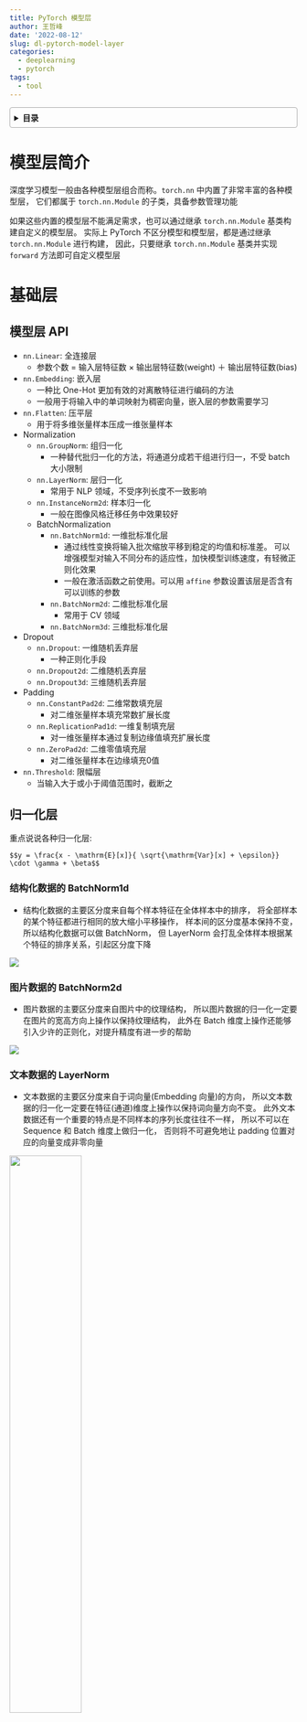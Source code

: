 ```yaml
---
title: PyTorch 模型层
author: 王哲峰
date: '2022-08-12'
slug: dl-pytorch-model-layer
categories:
  - deeplearning
  - pytorch
tags:
  - tool
---
```


<style>
details {
    border: 1px solid #aaa;
    border-radius: 4px;
    padding: .5em .5em 0;
}
summary {
    font-weight: bold;
    margin: -.5em -.5em 0;
    padding: .5em;
}
details[open] {
    padding: .5em;
}
details[open] summary {
    border-bottom: 1px solid #aaa;
    margin-bottom: .5em;
}
</style>

<details><summary>目录</summary><p>

- [模型层简介](#模型层简介)
- [基础层](#基础层)
  - [模型层 API](#模型层-api)
  - [归一化层](#归一化层)
    - [结构化数据的 BatchNorm1d](#结构化数据的-batchnorm1d)
    - [图片数据的 BatchNorm2d](#图片数据的-batchnorm2d)
    - [文本数据的 LayerNorm](#文本数据的-layernorm)
    - [自适应学习 SwitchableNorm](#自适应学习-switchablenorm)
    - [对 BatchNorm 需要注意的几点](#对-batchnorm-需要注意的几点)
  - [PyTorch 示例](#pytorch-示例)
- [卷积网络相关层](#卷积网络相关层)
  - [模型层 API](#模型层-api-1)
  - [卷积层](#卷积层)
    - [普通卷积](#普通卷积)
    - [空洞卷积](#空洞卷积)
    - [分组卷积](#分组卷积)
    - [深度可分离卷积](#深度可分离卷积)
    - [转置卷积](#转置卷积)
  - [上采样层](#上采样层)
  - [PyTorch 示例](#pytorch-示例-1)
- [循环网络相关层](#循环网络相关层)
  - [模型层 API](#模型层-api-2)
  - [RNN](#rnn)
  - [LSTM](#lstm)
    - [LSTM 结构解析](#lstm-结构解析)
    - [LSTM 数学表示](#lstm-数学表示)
    - [LSTM 解释](#lstm-解释)
  - [GRU](#gru)
    - [GRU 结构解析](#gru-结构解析)
    - [GRU 数学表示](#gru-数学表示)
    - [GRU 解释](#gru-解释)
  - [参考](#参考)
  - [PyTorch 示例](#pytorch-示例-2)
- [Transformer 相关层](#transformer-相关层)
  - [模型层 API](#模型层-api-3)
  - [Transformer 结构解析](#transformer-结构解析)
  - [Transformer 数学表示](#transformer-数学表示)
  - [Transformer 要点问题](#transformer-要点问题)
  - [PyTorch 示例](#pytorch-示例-3)
  - [参考](#参考-1)
- [自定义模型层](#自定义模型层)
  - [PyTorch 的 torch.nn.Linear 层源码](#pytorch-的-torchnnlinear-层源码)
- [functional 和 Module](#functional-和-module)
  - [functional](#functional)
  - [Module](#module)
    - [使用 Module 管理参数](#使用-module-管理参数)
    - [使用 Module 管理子模块](#使用-module-管理子模块)
  - [参考](#参考-2)
</p></details><p></p>

# 模型层简介

深度学习模型一般由各种模型层组合而称。`torch.nn` 中内置了非常丰富的各种模型层，
它们都属于 `torch.nn.Module` 的子类，具备参数管理功能

如果这些内置的模型层不能满足需求，也可以通过继承 `torch.nn.Module` 基类构建自定义的模型层。
实际上 PyTorch 不区分模型和模型层，都是通过继承 `torch.nn.Module` 进行构建，
因此，只要继承 `torch.nn.Module` 基类并实现 `forward` 方法即可自定义模型层

# 基础层

## 模型层 API

* `nn.Linear`: 全连接层
    - 参数个数 = 输入层特征数 × 输出层特征数(weight) ＋ 输出层特征数(bias)
* `nn.Embedding`: 嵌入层
    - 一种比 One-Hot 更加有效的对离散特征进行编码的方法
    - 一般用于将输入中的单词映射为稠密向量，嵌入层的参数需要学习
* `nn.Flatten`: 压平层
    - 用于将多维张量样本压成一维张量样本
* Normalization
    - `nn.GroupNorm`: 组归一化
        - 一种替代批归一化的方法，将通道分成若干组进行归一，不受 batch 大小限制
    - `nn.LayerNorm`: 层归一化
        - 常用于 NLP 领域，不受序列长度不一致影响
    - `nn.InstanceNorm2d`: 样本归一化
        - 一般在图像风格迁移任务中效果较好
    - BatchNormalization
        - `nn.BatchNorm1d`: 一维批标准化层
            - 通过线性变换将输入批次缩放平移到稳定的均值和标准差。
              可以增强模型对输入不同分布的适应性，加快模型训练速度，有轻微正则化效果
            - 一般在激活函数之前使用。可以用 `affine` 参数设置该层是否含有可以训练的参数
        - `nn.BatchNorm2d`: 二维批标准化层
            - 常用于 CV 领域
        - `nn.BatchNorm3d`: 三维批标准化层
* Dropout
    - `nn.Dropout`: 一维随机丢弃层
        - 一种正则化手段
    - `nn.Dropout2d`: 二维随机丢弃层
    - `nn.Dropout3d`: 三维随机丢弃层
* Padding
    - `nn.ConstantPad2d`: 二维常数填充层
        - 对二维张量样本填充常数扩展长度
    - `nn.ReplicationPad1d`: 一维复制填充层
        - 对一维张量样本通过复制边缘值填充扩展长度
    - `nn.ZeroPad2d`: 二维零值填充层
        - 对二维张量样本在边缘填充0值
* `nn.Threshold`: 限幅层
    - 当输入大于或小于阈值范围时，截断之

## 归一化层

重点说说各种归一化层:

`$$y = \frac{x - \mathrm{E}[x]}{ \sqrt{\mathrm{Var}[x] + \epsilon}} \cdot \gamma + \beta$$`

### 结构化数据的 BatchNorm1d

* 结构化数据的主要区分度来自每个样本特征在全体样本中的排序，
  将全部样本的某个特征都进行相同的放大缩小平移操作，
  样本间的区分度基本保持不变，所以结构化数据可以做 BatchNorm，
  但 LayerNorm 会打乱全体样本根据某个特征的排序关系，引起区分度下降

![](https://tva1.sinaimg.cn/large/e6c9d24egy1h5mbd2ill5j20a808z0ta.jpg)

### 图片数据的 BatchNorm2d

* 图片数据的主要区分度来自图片中的纹理结构，
  所以图片数据的归一化一定要在图片的宽高方向上操作以保持纹理结构，
  此外在 Batch 维度上操作还能够引入少许的正则化，对提升精度有进一步的帮助

![](https://tva1.sinaimg.cn/large/e6c9d24egy1h5m92dtnd0j20tn07ztab.jpg)

### 文本数据的 LayerNorm

- 文本数据的主要区分度来自于词向量(Embedding 向量)的方向，
  所以文本数据的归一化一定要在特征(通道)维度上操作以保持词向量方向不变。
  此外文本数据还有一个重要的特点是不同样本的序列长度往往不一样，
  所以不可以在 Sequence 和 Batch 维度上做归一化，
  否则将不可避免地让 padding 位置对应的向量变成非零向量

<img src="https://tva1.sinaimg.cn/large/e6c9d24egy1h5m903lv0nj20jc0iawfx.jpg" width=50% height="50%" />

### 自适应学习 SwitchableNorm

此外，有论文提出了一种可自适应学习的归一化: `SwitchableNorm`，
可应用于各种场景且有一定的效果提升

`SwitchableNorm` 是将 BatchNorm、LayerNorm、InstanceNorm 结合，赋予权重，
让网络自己去学习归一化层应该使用什么方法

### 对 BatchNorm 需要注意的几点

1. BatchNorm 放在激活函数前还是激活函数后？
    - 原始论文认为将 BatchNorm 放在激活函数前效果较好，
      后面的研究一般认为将 BatchNorm 放在激活函数之后更好
2. BatchNorm 在训练过程和推理过程的逻辑是否一样？
    - 不一样！训练过程 BatchNorm 的均值和方差和根据 mini-batch 中的数据估计的，
     而推理过程中 BatchNorm 的均值和方差是用的训练过程中的全体样本估计的。
     因此预测过程是稳定的，相同的样本不会因为所在批次的差异得到不同的结果，
     但训练过程中则会受到批次中其他样本的影响，所以有正则化效果
3. BatchNorm 的精度效果与 batch_size 大小有何关系? 
    - 如果受到 GPU 内存限制，不得不使用很小的 batch_size，
      训练阶段时使用的 mini-batch 上的均值和方差的估计和预测阶段时使用的全体样本上的均值和方差的估计差异可能会较大，
      效果会变差。这时候，可以尝试 `LayerNorm` 或者 `GroupNorm` 等归一化方法

## PyTorch 示例

```python
import torch
from torch import nn

batch_size, channel, height, width = 32, 16, 128, 128
tensor = torch.arange(0, 32 * 16 * 128 * 128) \
    .view(32, 16, 128, 128) \
    .float()
bn = nn.BatchNorm2d(num_features = channel, affine = False)
bn_out = bn(tensor)

channel_mean = torch.mean(bn_out[:, 0, :, :])
channel_std = torch.std(bn_out[:, 0, :, :])
print(f"channel mean: {channel_mean.item()}")
print(f"channel std: {channel_std.item()}")
```

```python
import torch
from torch import nn

batch_size, sequence, features = 32, 100, 2048
tensor = torch.arange(0, 32 * 100 * 2048) \
    .view(32, 100, 2048) \
    .float()
ln = nn.LayerNorm(
    normalized_shape = [features], 
    elementwise_affine = False
)
ln_out = ln(tensor)

token_mean = torch.mean(ln_out[0, 0, :])
token_std = torch.std(ln_out[0, 0, :])
print(f"token mean: {token_mean.item()}")
print(f"token std: {token_std.item()}")
```

# 卷积网络相关层

## 模型层 API

* 卷积层
    - `nn.Conv1d`: 普通一维卷积，常用于文本
        - 参数个数 = 输入通道数 × 卷积核尺寸(如3) × 卷积核个数 + 卷积核尺寸(如3)
    - `nn.Conv2d`: 普通二维卷积，常用于图像
        - 参数个数 = 输入通道数 × 卷积核尺寸(如 3x3) × 卷积核个数 + 卷积核尺寸(如 3x3) 
        - 通过调整 `dilation` 参数大于 1，可以变成空洞卷积，增加感受野
        - 通过调整 `groups` 参数不为 1，可以变成分组卷积。
          分组卷积中每个卷积核仅对其对应的一个分组进行操作。
          当 `groups` 参数数量等于输入通道数时，
          相当于 TensorFlow 中的二维深度卷积层 `tf.keras.layers.DepthwiseConv2D`
        - 利用分组卷积和 `$1 \times 1$` 卷积的组合操作，
          可以构造相当于 TensorFlow 中的二维深度可分离卷积层 `tf.keras.layers.SeparableConv2D`
    - `nn.Conv3d`: 普通三维卷积，常用于视频
        - 参数个数 = 输入通道数 × 卷积核尺寸(如 3x3x3) × 卷积核个数 + 卷积核尺寸(如 3x3x3)
* 池化层
    - `nn.MaxPool1d`: 一维最大池化
    - `nn.MaxPool2d`: 二维最大池化
        - 一种下采样方式，没有需要训练的参数
    - `nn.MaxPool3d`: 三维最大池化
    - `nn.AdaptiveMaxPool2d`: 二维自适应最大池化
        - 无论输入图像的尺寸如何变化，输出的图像尺寸是固定的。该函数的实现原理，
          大概是通过输入图像的尺寸和要得到的输出图像的尺寸来反向推算池化算子的 `padding`、`stride` 等参数
    - `nn.FractionalMaxPool2d`: 二维分数最大池化
        - 普通最大池化通常输入尺寸是输出的整数倍，而分数最大池化则可以不必是整数
        - 分数最大池化使用了一些随机采样策略，有一定的正则效果，可以用它来代替普通最大池化和 Dropout 层
    - `nn.AvgPool2d`: 二维平均池化
    - `nn.AdaptiveAvgPool2d`: 二维自适应平均池化
        - 无论输入的维度如何变化，输出的维度是固定的
* 其他
    - `nn.ConvTranspose2d`: 二维卷积转置层，俗称反卷积层
        - 并非卷积的逆操作，但在卷积核相同的情况下，当其输入尺寸是卷积操作输出尺寸的情况下，
          卷积转置的输出尺寸恰好是卷积操作的输入尺寸。在语义分割中可用于上采样
    - `nn.Upsample`: 上采样层，操作效果和池化相反。可以通过 `mode` 参数控制上采样策略为：
        - `"nearest"`：最邻近策略
        - `"linear"`：线性插值策略
    - `nn.Unfold`: 滑动窗口提取层
        - 其参数和卷积操作 `nn.Conv2d` 相同
        - 实际上，卷积操作可以等价于 `nn.Unfold` 和 `nn.Linear` 以及 `nn.Fold` 的一个组合。
          其中 `nn.Unfold` 操作可以从输入中提取各个滑动窗口的数值矩阵，并将其压平成一维。
          利用 `nn.Linear` 将 `nn.Unfold` 的输出和卷积核做乘法后，
          再使用 `nn.Fold` 操作将结果转换成输出图片形状
    - `nn.Fold`: 逆滑动窗口提取层

## 卷积层

### 普通卷积

普通卷积的操作分为 3 个维度:

* 在空间维度(Height 和 Width 维度)，是共享卷积核权重滑窗相乘求和
    - 融合空间信息
* 在输入通道维度，是每一个通道使用不同的卷积核参数，并对输入通道维度求和
    - 融合通道信息
* 在输出通道维度，操作方式是并行堆叠(多种)，有多少个卷积核就有多少个输出通道

![](https://tva1.sinaimg.cn/large/e6c9d24egy1h5nhe0lsutg20az0aln03.gif)

### 空洞卷积

和普通卷积相比，空洞卷积可以在保持较小参数规模的条件下增大感受野，
常用于图像分割领域

其缺点是可能产生网格效应，即有些像素被空洞漏过无法利用到，
可以通过使用不同膨胀因子的空洞卷积的组合来克服该问题

![](https://tva1.sinaimg.cn/large/e6c9d24egy1h5nhe0y7x1g20az0al0vu.gif)

* [Dilated Convolution(空洞卷积、膨胀卷积)详解](https://developer.orbbec.com.cn/v/blog_detail/892)

### 分组卷积

和普通卷积相比，分组卷积将输入通道分成 g 组，卷积核也分成对应的 g 组，
每个卷积核只在其对应的那组输入通道上做卷积，最后将 g 组结果堆叠拼接

由于每个卷积核只需要在全部输入通道的 1/g 个通道上做卷积，参数量降低为普通卷积的 1/g。
分组卷积要求输入通道和输出通道数都是 g 的整数倍

![](https://tva1.sinaimg.cn/large/e6c9d24egy1h5npy1zyalj20ie0erwf8.jpg)

* [理解分组卷积和深度可分离卷积如何降低参数量](https://zhuanlan.zhihu.com/p/65377955)

### 深度可分离卷积

深度可分离卷积的思想是先用 `$g=m$`(输入通道数)的分组卷积逐通道作用融合空间信息，
再用 `$n$`(输出通道数)个 `$1 \times 1$`卷积融合通道信息。
其参数量为 `$(m \times k \times k)+ n \times m$`, 
相比普通卷积的参数量 `$m \times n \times k \times k$` 显著减小

![](https://tva1.sinaimg.cn/large/e6c9d24egy1h5npbiuvzvj20uq0e7dge.jpg)

### 转置卷积

一般的卷积操作后会让特征图尺寸变小，但转置卷积(也被称为反卷积)可以实现相反的效果，即放大特征图尺寸

两种方式理解转置卷积:

* 第一种方式是转置卷积是一种特殊的卷积，通过设置合适的 padding 的大小来恢复特征图尺寸
* 第二种理解基于卷积运算的矩阵乘法表示方法，转置卷积相当于将卷积核对应的表示矩阵做转置，
  然后乘上输出特征图压平的一维向量，即可恢复原始输入特征图的大小

![](https://tva1.sinaimg.cn/large/e6c9d24egy1h5ns98iiamj20v70u075e.jpg)

* [转置卷积(Transpose Convolution)](https://zhuanlan.zhihu.com/p/115070523)

## 上采样层

除了使用转置卷积进行上采样外，在图像分割领域更多的时候一般是使用双线性插值的方式进行上采样，
该方法没有需要学习的参数，通常效果也更好，除了双线性插值之外，
还可以使用最邻近插值的方式进行上采样，但使用较少

![](https://tva1.sinaimg.cn/large/e6c9d24egy1h5nsi5pt4eg20na0co74k.gif)

## PyTorch 示例

```python
import torch 
from torch import nn 
import torch.nn.functional as F 

# 卷积输出尺寸计算公式 o = (i + 2*p -k')//s  + 1 
# 对空洞卷积 k' = d(k-1) + 1
# o是输出尺寸，i 是输入尺寸，p是 padding大小， k 是卷积核尺寸， s是stride步长, d是dilation空洞参数

inputs = torch.arange(0,25).view(1,1,5,5).float() # i= 5
filters = torch.tensor([[[[1.0,1],[1,1]]]]) # k = 2

outputs = F.conv2d(inputs, filters) # o = (5+2*0-2)//1+1 = 4
outputs_s2 = F.conv2d(inputs, filters, stride=2)  #o = (5+2*0-2)//2+1 = 2
outputs_p1 = F.conv2d(inputs, filters, padding=1) #o = (5+2*1-2)//1+1 = 6
outputs_d2 = F.conv2d(inputs,filters, dilation=2) #o = (5+2*0-(2(2-1)+1))//1+1 = 3

print("--inputs--")
print(inputs)
print("--filters--")
print(filters)

print("--outputs--")
print(outputs,"\n")

print("--outputs(stride=2)--")
print(outputs_s2,"\n")

print("--outputs(padding=1)--")
print(outputs_p1,"\n")

print("--outputs(dilation=2)--")
print(outputs_d2,"\n")
```

```python
import torch 
from torch import nn 

features = torch.randn(8,64,128,128)
print("features.shape:",features.shape)
print("\n")

#普通卷积
print("--conv--")
conv = nn.Conv2d(in_channels=64,out_channels=32,kernel_size=3)
conv_out = conv(features)
print("conv_out.shape:",conv_out.shape) 
print("conv.weight.shape:",conv.weight.shape)
print("\n")

#分组卷积
print("--group conv--")
conv_group = nn.Conv2d(in_channels=64,out_channels=32,kernel_size=3,groups=8)
group_out = conv_group(features)
print("group_out.shape:",group_out.shape) 
print("conv_group.weight.shape:",conv_group.weight.shape)
print("\n")

#深度可分离卷积
print("--separable conv--")
depth_conv = nn.Conv2d(in_channels=64,out_channels=64,kernel_size=3,groups=64)
oneone_conv = nn.Conv2d(in_channels=64,out_channels=32,kernel_size=1)
separable_conv = nn.Sequential(depth_conv,oneone_conv)
separable_out = separable_conv(features)
print("separable_out.shape:",separable_out.shape) 
print("depth_conv.weight.shape:",depth_conv.weight.shape)
print("oneone_conv.weight.shape:",oneone_conv.weight.shape)
print("\n")

#转置卷积
print("--conv transpose--")
conv_t = nn.ConvTranspose2d(in_channels=32,out_channels=64,kernel_size=3)
features_like = conv_t(conv_out)
print("features_like.shape:",features_like.shape)
print("conv_t.weight.shape:",conv_t.weight.shape)
```

```python
import torch 
from torch import nn 

inputs = torch.arange(1, 5, dtype=torch.float32).view(1, 1, 2, 2)
print("inputs:")
print(inputs)
print("\n")

nearest = nn.Upsample(scale_factor=2, mode='nearest')
bilinear = nn.Upsample(scale_factor=2,mode="bilinear",align_corners=True)

print("nearest(inputs): ")
print(nearest(inputs))
print("\n")
print("bilinear(inputs): ")
print(bilinear(inputs)) 
```

# 循环网络相关层

## 模型层 API

* `nn.RNN`: 简单循环网络层(支持多层)
    - 容易存在梯度消失，不能够适用长期依赖问题。一般较少使用
* `nn.LSTM`: 长短记忆循环网络层(支持多层)
    - 最普遍使用的循环网络层。具有携带轨道，遗忘门，更新门，输出门，
      可以较为有效地缓解梯度消失问题，从而能够适用长期依赖问题
    - 设置 `bidirectional = True` 时可以得到双向 LSTM
    - 需要注意的时，默认的输入和输出形状是 `(seq, batch, feature)`, 
      如果需要将 `batch` 维度放在第 `0` 维，则要设置 `batch_first` 参数设置为 `True`
* `nn.GRU`: 门控循环网络层(支持多层)
    - LSTM 的低配版，不具有携带轨道，参数数量少于 LSTM，训练速度更快
* `nn.RNNCell`: 简单循环网络单元
    - 和 `nn.RNN` 在整个序列上迭代相比，它仅在序列上迭代一步。一般较少使用
* `nn.LSTMCell`: 长短记忆循环网络单元
    - 和 `nn.LSTM` 在整个序列上迭代相比，它仅在序列上迭代一步。一般较少使用
* `nn.GRUCell`: 门控循环网络单元
    - 和 `nn.GRU` 在整个序列上迭代相比，它仅在序列上迭代一步。一般较少使用

## RNN

一般地，各种 RNN 序列模型层(RNN, GRU, LSTM 等)可以用函数表示如下:

`$$h_t = f(h_{t-1},i_t)$$`

这个公式的含义是: `$t$` 时刻循环神经网络的输出向量 `$h_t$`，
由 `$t-1$` 时刻的输出向量 `$h_{t-1}$` 和 `$t$` 时刻的输入 `$i_t$` 变换而来

## LSTM

### LSTM 结构解析

![](https://tva1.sinaimg.cn/large/e6c9d24egy1h5o1d0limwj21n80qg0vb.jpg)

### LSTM 数学表示

`$$\begin{align}
i_{t}=\sigma\left(W_{i} x_{t}+U_{i} h_{t-1}+b_{i}\right) \tag{1} \\
f_{t}=\sigma\left(W_{f} x_{t}+U_{f} h_{t-1}+b_{f}\right) \tag{2} \\
o_{t}=\sigma\left(W_{o} x_{t}+U_{o} h_{t-1}+b_{o}\right) \tag{3} \\
\tilde{c}_{t}=\tanh \left(W_{c} x_{t}+U_{c} h_{t-1}+b_{c}\right) \tag{4} \\
c_{t}=f_{t} \odot c_{t-1}+i_{t} \odot \tilde{c}_{t} \tag{5} \\
h_{t}=o_{t} \odot \tanh \left(c_{t}\right) \tag{6}
\end{align}$$`

### LSTM 解释

* LSTM 通过引入了三个门来控制信息的传递，分别是遗忘门、输入门、输出门。三个门的作用为: 
    - 遗忘门: 遗忘门 `$f_t$` 控制上一时刻的内部状态，需要遗忘多少信息
    - 输入门: 输入门 `$i_t$` 控制当前时刻的候选状态，有多少信息需要保存
    - 输出门: 输出门 `$o_t$` 控制当前时刻的内部状态，有多少信息需要输出给外部状态

## GRU

### GRU 结构解析

![](https://tva1.sinaimg.cn/large/e6c9d24egy1h5ohjoivv7j21nj0u0q5n.jpg)

### GRU 数学表示

`$$\begin{align}
z_{t}=\sigma\left(W_{z} x_{t}+U_{z} h_{t-1}+b_{z}\right)\tag{1} \\
r_{t}=\sigma\left(W_{r} x_{t}+U_{r} h_{t-1}+b_{r}\right) \tag{2}\\
\tilde{h}_{t}=\tanh \left(W_{h} x_{t}+U_{h}\left(r_{t} \odot h_{t-1}\right)+b_{h}\right) \tag{3}\\
h_{t}=\left(1-z_{t}\right) \odot \tilde{h}_{t} + z_{t} \odot h_{t-1} \tag{4}
\end{align}$$`

其中:

* 小圈表示哈达玛积，也就是两个向量逐位相乘
* (1) 式和 (2) 式计算的是更新门 `$u_t$` 和重置门 `$r_t$`，是两个长度和 `$h_t$` 相同的向量
* 注意到 (4) 式，实际上和 ResNet 的残差结构是相似的，都是 `$f(x) = x + g(x)$` 的形式，
  可以有效地防止长序列学习反向传播过程中梯度消失问题

### GRU 解释

* GRU 的结构比 LSTM 更为简单一些，GRU 只有两个门，更新门和重置门:
    - 更新门: 更新门用于控制每一步 `$h_t$` 被更新的比例，更新门越大，`$h_t$` 更新幅度越大
    - 重置门: 重置门用于控制更新候选向量 `$\tilde{h}_{t}$` 中前一步的状态 `$h_{t-1}$` 被重新放入的比例，
      重置门越大，更新候选向量中 `$h_{t-1}$` 被重新放进来的比例越大
* GRU 的参数数量为 LSTM 的 3/4

## 参考

- [LSTM与GRU的原理](https://zhuanlan.zhihu.com/p/184937263)

## PyTorch 示例

```python
import torch 
from torch import nn 

inputs = torch.randn(8,200,64) #batch_size, seq_length, features

gru = nn.GRU(
    input_size = 64,
    hidden_size = 32,
    num_layers = 1,
    batch_first = True
)
gru_output,gru_hn = gru(inputs)
print("--GRU--")
print("gru_output.shape:",gru_output.shape)
print("gru_hn.shape:",gru_hn.shape)
print("\n")


print("--LSTM--")
lstm = nn.LSTM(
    input_size = 64,
    hidden_size = 32,
    num_layers = 1,
    batch_first = True
)
lstm_output,(lstm_hn,lstm_cn) = lstm(inputs)
print("lstm_output.shape:",lstm_output.shape)
print("lstm_hn.shape:",lstm_hn.shape)
print("lstm_cn.shape:",lstm_cn.shape)


from torchkeras import summary
summary(gru,input_data=inputs);
summary(lstm,input_data=inputs);
```


# Transformer 相关层

## 模型层 API

* `nn.Transformer`: Transformer 网络结构
    - Transformer 网络结构是替代循环网络的一种结构，解决了循环网络难以并行，
      难以捕捉长期依赖的缺陷。它是目前 NLP 任务的主流模型的主要构成部分
* `nn.TransformerEncoder`: Transformer 编码器结构
    - 由多个 `nn.TransformerEncoderLayer` 编码器层组成
* `nn.TransformerDecoder`: Transformer 解码器结构
    - 由多个 `nn.TransformerDecoderLayer` 解码器层组成
* `nn.TransformerEncoderLayer`: Transformer 的编码器层
    - 主要由 Multi-Head self-Attention, Feed-Forward 前馈网络, LayerNorm 归一化层, 以及残差连接层组成
* `nn.TransformerDecoderLayer`: Transformer 的解码器层
    - 主要由 Masked Multi-Head self-Attention, Multi-Head cross-Attention, Feed-Forward 前馈网络, 
      LayerNorm 归一化层, 以及残差连接层组成
* `nn.MultiheadAttention`: 多头注意力层
    - 用于在序列方向上融合特征
    - 使用的是 Scaled Dot Production Attention，并引入了多个注意力头

## Transformer 结构解析

![img](images/Transformer.jpg)

## Transformer 数学表示

`$$\operatorname{Attention}(Q, K, V)=\operatorname{softmax}\left(\frac{Q K^{T}}{\sqrt{d_{k}}}\right) V$$`

`$$\begin{aligned}
\operatorname{MultiHead}(Q, K, V) &=\operatorname{Concat}\left(\operatorname{head}_{1}, \ldots, \text { head }_{\mathrm{h}}\right) W^{O} \\
\text { where }\, head_{i} &=\operatorname{Attention}\left(Q W_{i}^{Q}, K W_{i}^{K}, V W_{i}^{V}\right)
\end{aligned}$$`

## Transformer 要点问题

1. Transformer 是如何解决长距离依赖的问题的？
    - Transformer 是通过引入 Scale-Dot-Product 注意力机制来融合序列上不同位置的信息，从而解决长距离依赖问题。
      以文本数据为例，在循环神经网络 LSTM 结构中，输入序列上相距很远的两个单词无法直接发生交互，
      只能通过隐藏层输出或者细胞状态按照时间步骤一个一个向后进行传递。
      对于两个在序列上相距非常远的单词，中间经过的其它单词让隐藏层输出和细胞状态混入了太多的信息，
      很难有效地捕捉这种长距离依赖特征。但是在 Scale-Dot-Product 注意力机制中，
      序列上的每个单词都会和其它所有单词做一次点积计算注意力得分，
      这种注意力机制中单词之间的交互是强制的不受距离影响的，所以可以解决长距离依赖问题
2. Transformer 在训练和测试阶段可以在时间(序列)维度上进行并行吗？
    - 在训练阶段，Encoder 和 Decoder 在时间(序列)维度都是并行的；
      在测试阶段，Encoder 在序列维度是并行的，Decoder 是串行的
    - 首先，Encoder 部分在训练阶段和预测阶段都可以并行比较好理解，
      无论在训练还是预测阶段，它干的事情都是把已知的完整输入编码成 memory，
      在序列维度可以并行
    - 对于 Decoder 部分有些微妙。在预测阶段 Decoder 肯定是不能并行的，因为 Decoder 实际上是一个自回归，
      它前面 `$k-1$` 位置的输出会变成第 `$k$` 位的输入的。前面没有计算完，后面是拿不到输入的，肯定不可以并行。
      那么训练阶段能否并行呢？虽然训练阶段知道了全部的解码结果，但是训练阶段要和预测阶段一致啊，
      前面的解码输出不能受到后面解码结果的影响啊。
      但 Transformer 通过在 Decoder 中巧妙地引入 Mask 技巧，使得在用 Attention 机制做序列特征融合的时候，
      每个单词对位于它之后的单词的注意力得分都为 0，这样就保证了前面的解码输出不会受到后面解码结果的影响，
      因此 Decoder 在训练阶段可以在序列维度做并行
3. Scaled-Dot Product Attention 为什么要除以 `$\sqrt{d_k}$`?
    - 为了避免 `$d_k$` 变得很大时 softmax 函数的梯度趋于 0。
      假设 Q 和 K 中的取出的两个向量 `$q$` 和 `$k$` 的每个元素值都是正态随机分布，
      数学上可以证明两个独立的正态随机变量的积依然是一个正态随机变量，
      那么两个向量做点积，会得到 `$d_k$` 个正态随机变量的和，
      数学上 `$d_k$` 个正态随机变量的和依然是一个正态随机变量，
      其方差是原来的 `$d_k$` 倍，标准差是原来的 `$\sqrt{d_k}$` 倍。
      如果不做 scale, 当 `$d_k$` 很大时，求得的 `$QK^T$` 元素的绝对值容易很大，
      导致落在 softmax 的极端区域(趋于 0 或者 1)，极端区域 softmax 函数的梯度值趋于 0，
      不利于模型学习。除以 `$\sqrt{d_k}$`，恰好做了归一，不受 `$d_k$` 变化影响
4. MultiHeadAttention 的参数数量和 head 数量有何关系?
    - MultiHeadAttention 的参数数量和 head 数量无关。
      多头注意力的参数来自对 QKV 的三个变换矩阵以及多头结果 concat 后的输出变换矩阵。
      假设嵌入向量的长度是 d_model, 一共有 h 个 head. 对每个 head，
      `$W_{i}^{Q},W_{i}^{K},W_{i}^{V}$` 这三个变换矩阵的尺寸都是 `$d_model \times (d_model/h)$`，
      所以 h 个 head 总的参数数量就是 `$3 \times d_model \times (d_model/h) \times h = 3 \times d_model \times d_model$`。
      它们的输出向量长度都变成 `$d_model/h$`，经过 attention 作用后向量长度保持，
      h 个 head 的输出拼接到一起后向量长度还是 d_model，
      所以最后输出变换矩阵的尺寸是 `$d_model×d_model$`。
      因此，MultiHeadAttention 的参数数量为 `$4 \times d_model \times d_model$`，和 head 数量无关
5. Transformer 有什么缺点？
    - Transformer 主要的缺点有两个，一个是注意力机制相对序列长度的复杂度是 `$O(n^2)$`，第二个是对位置信息的
        - 第一，Transformer 在用 Attention 机制做序列特征融合的时候，
          每两个单词之间都要计算点积获得注意力得分，这个计算复杂度和序列的长度平方成正比，
          对于一些特别长的序列，可能存在着性能瓶颈，有一些针对这个问题的改进方案如 Linformer
        - 第二个是 Transformer 通过引入注意力机制两两位置做点乘来融合序列特征，
          而不是像循环神经网络那样由先到后地处理序列中的数据，导致丢失了单词之间的位置信息关系，
          通过在输入中引入正余弦函数构造的位置编码 PositionEncoding 一定程度上补充了位置信息，
          但还是不如循环神经网络那样自然和高效


## PyTorch 示例

```python
import torch 
from torch import nn 

#验证MultiheadAttention和head数量无关
inputs = torch.randn(8,200,64) #batch_size, seq_length, features

attention_h8 = nn.MultiheadAttention(
    embed_dim = 64,
    num_heads = 8,
    bias=True,
    batch_first=True
)

attention_h16 = nn.MultiheadAttention(
    embed_dim = 64,
    num_heads = 16,
    bias=True,
    batch_first=True
)


out_h8 = attention_h8(inputs,inputs,inputs)
out_h16 = attention_h16(inputs,inputs,inputs)

from torchkeras import summary 
summary(attention_h8,input_data_args=(inputs,inputs,inputs));

summary(attention_h16,input_data_args=(inputs,inputs,inputs));
```


```python
import torch 
from torch import nn 
from copy import deepcopy

#多头注意力的一种简洁实现

class ScaledDotProductAttention(nn.Module):
    "Compute 'Scaled Dot Product Attention'"
    def __init__(self):
        super(ScaledDotProductAttention, self).__init__()

    def forward(self,query, key, value, mask=None, dropout=None):
        d_k = query.size(-1)
        scores = query@key.transpose(-2,-1) / d_k**0.5     
        if mask is not None:
            scores = scores.masked_fill(mask == 0, -1e20)
        p_attn = F.softmax(scores, dim = -1)
        if dropout is not None:
            p_attn = dropout(p_attn)
        return p_attn@value, p_attn
    
class MultiHeadAttention(nn.Module):
    def __init__(self, h, d_model, dropout=0.1):
        "Take in model size and number of heads."
        super(MultiHeadAttention, self).__init__()
        assert d_model % h == 0
        # We assume d_v always equals d_k
        self.d_k = d_model // h
        self.h = h
        self.linears = nn.ModuleList([deepcopy(nn.Linear(d_model, d_model)) for _ in range(4)])
        
        self.attn = None
        self.dropout = nn.Dropout(p=dropout)
        self.attention = ScaledDotProductAttention()
        
    def forward(self, query, key, value, mask=None):
        "Implements Figure 2"
        if mask is not None:
            # Same mask applied to all h heads.
            mask = mask.unsqueeze(1)
        nbatches = query.size(0)
        
        # 1) Do all the linear projections in batch from d_model => h x d_k 
        query, key, value = \
            [l(x).view(nbatches, -1, self.h, self.d_k).transpose(1, 2)
             for l, x in zip(self.linears, (query, key, value))]
        
        # 2) Apply attention on all the projected vectors in batch. 
        x, self.attn = self.attention(query, key, value, mask=mask, 
                                 dropout=self.dropout)
        
        # 3) "Concat" using a view and apply a final linear. 
        x = x.transpose(1, 2).contiguous() \
             .view(nbatches, -1, self.h * self.d_k)
        return self.linears[-1](x)
```

## 参考

- [Transformer知乎原理讲解](https://zhuanlan.zhihu.com/p/48508221)
- [Transformer哈佛博客代码讲解](http://nlp.seas.harvard.edu/annotated-transformer/)

# 自定义模型层

如果这些内置的模型层不能满足需求，也可以通过继承 `torch.nn.Module` 基类构建自定义的模型层。
实际上 PyTorch 不区分模型和模型层，都是通过继承 `torch.nn.Module` 进行构建，
因此，只要继承 `torch.nn.Module` 基类并实现 `forward` 方法即可自定义模型层

## PyTorch 的 torch.nn.Linear 层源码

可以仿照 `torch.nn.Linear` 自定义模型层

```python
import math

import torch
from torch import nn
import torch.nn.functional as F

class Linear(nn.Module):
    __constants__ = ["in_features", "out_features"]

    def __init__(self, in_features, out_features, bias = True):
        super(Linear, self).__init__()
        self.in_features = in_features
        self.out_features = out_features
        self.weight = nn.Parameter(
            torch.Tensor(out_features, in_features)
        )
        if bias:
            self.bias = nn.Parameter(torch.Tensor(out_features))
        else:
            self.register_parameter("bias", None)
        self.reset_parameters()

    def reset_parameters(self):
        nn.init.kaiming_uniform_(self.weight, a = math.sqrt(5))
        if self.bias is not None:
            fan_in, _ = nn.init.calculate_fan_in_and_fan_out(
                self.weight
            )
            bound = 1 / math.sqrt(fan_in)
            nn.init.uniform_(self.bias, -bound, bound)
    
    def forward(self, input):
        return F.linear(input, self.weight, self.bias)

    def extra_repr(self):
        return f"in_features={self.in_features}, \
                 out_features={self.out_features}, \
                 bias={self.bias is not None}"
```

# functional 和 Module

PyTorch 和神经网络相关的功能组件大多都封装在 `torch.nn` 模块下，
这些功能组件的绝大部分既有函数形式实现，也有类形式实现

* torch.nn.functional
* torch.nn.Module

## functional

`torch.nn.functional` 有各种功能组件的函数实现:

```python
import torch.nn.functional as F
```

* 激活函数
    - `F.relu`
    - `F.sigmoid`
    - `F.tanh`
    - `F.softmax`
* 模型层
    - `F.linear`
    - `F.conv2d`
    - `F.max_pool2d`
    - `F.dropout2d`
    - `F.embedding`
* 损失函数
    - `F.binary_cross_entropy`
    - `F.mse_loss`
    - `F.cross_entropy`

示例：

```python
import torch
import torch.nn.functional as F

torch.relu(torch.tensor(-1.0))
F.relu(torch.tensor(-1.0))
```

```
tensor(0.)
tensor(0.)
```

## Module

为了便于对参数进行管理，一般通过继承 `torch.nn.Module` 转换称为类的实现形式，
并直接封装在 `torch.nn` 模块下

```python
from torch import nn
```

* 激活函数
    - `nn.ReLU`
    - `nn.Sigmoid`
    - `nn.Tanh`
    - `nn.Softmax`
* 模型层
    - `nn.Linear`
    - `nn.Conv2d`
    - `nn.MaxPool2d`
    - `nn.Dropout2d`
    - `nn.Embedding`
* 损失函数
    - `nn.BCELoss`
    - `nn.MSELoss`
    - `nn.CrossEntropyLoss`

实际上，`torch.nn.Module` 除了可以管理其引用的各种参数，
还可以管理其引用的子模块，功能十分强大

### 使用 Module 管理参数

在 PyTorch 中，模型的参数是需要被优化器训练的，
因此，通常要设置参数为 `requires_grad = True` 的张量。
同时，在一个模型中，往往有许多的参数，要手动管理这些参数并不是一件容易的事情

PyTorch 一般将参数用 `nn.Parameter` 来表示，
并且用 `nn.Module` 来管理其结构下的所有参数

* 载入 Python 依赖

```python
import torch
from torch import nn
import torch.nn.functional as F
```

* 设置参数为 `requires_grad = True` 的张量

```python
torch.randn(2, 2, requires_grad = True)
```

* `nn.Parameter()` 具有 `require_grad = True` 属性

```python
w = nn.Parameter(torch.randn(2, 2))
print(w)
print(w.requires_grad)
```

* `nn.ParameterList()` 可以将多个 `nn.Parameter()` 组成一个列表

```python
params_list = nn.ParameterList([
    nn.Parameter(torch.rand(8, i))
    for i in range(1, 3)
])
print(params_list)
print(params_list[0].requires_grad)
```

* `nn.ParameterDict()` 可以将多个 `nn.Parameter()` 组成一个字典

```python
params_dict = nn.ParameterDict({
    "a": nn.Parameter(torch.rand(2, 2)),
    "b": nn.Parameter(torch.zeros(2)),
})
print(params_dict)
print(params_dict["a"].requires_grad)
```

* 用 `nn.Module()` 将 `nn.Parameter`、`nn.ParameterList()`、`nn.ParameterDict()` 管理起来

```python
module = nn.Module()
module.w = nn.Parameter(
    torch.randn(2, 2)
)
module.params_list = nn.ParameterList([
    nn.Parameter(torch.rand(8, i))
    for i in range(1, 3)
])
module.param_dict = nn.ParameterDict({
    "a": nn.Parameter(torch.rand(2, 2)),
    "b": nn.Parameter(torch.zeros(2)),
})

num_param = 0
for param in module.named_parameters():
    print(param, "\n")
    num_param = num_param + 1
print(f"Number of Parameters = {num_param}")
```

* 实践当中，一般通过继承 `nn.Module` 来构建模块类，并将所有含有需要学习的部分放在构造函数中

```python
class Linear(nn.Module):
    __constants__ = ["in_features", "out_features"]

    def __init__(self, in_features, out_features, bias = True):
        super(Linear, self).__init__()
        self.in_features = in_features
        self.out_features = out_features
        self.weight = nn.Parameter(
            torch.Tensor(out_features, in_features)
        )
        if bias:
            self.bias = nn.Parameter(torch.Tensor(out_features))
        else:
            self.register_parameter("bias", None)
        
    def forward(self, input):
        return F.linear(input, self.weight, self.bias)
```


### 使用 Module 管理子模块

一般情况下，很少直接使用 `nn.Parameter` 来定义参数构建模型，而是通过一些拼装一些常用的模型层来构造模型。
这些模型层也是继承自 `nn.Module` 的对象，本身也包括参数，属于要定义的模块的子模块

`nn.Module` 提供了一些方法可以管理这些子模块:

* `children()`: 返回生成器，包括模块下的所有子模块
* `named_children()`: 返回一个生成器，包括模块下的所有子模块，以及它们的名字
* `modules()`: 返回一个生成器，包括模块下的所有各个层级的模块，包括模块本身
* `named_modules()`: 返回一个生成器，包括模块下的所有各个层级的模块以及它们的名字，包括模块本身

其中:

* `children()` 和 `named_children()` 方法较多使用
* `modules()` 和 `named_modules()` 方法较少使用，其功能可以通过多个 `named_children()` 的嵌套使用实现

```python
class Net(nn.Module):

    def __init__(self):
        super(Net, self).__init__()

        self.embedding = nn.Embedding(
            num_embedding = 10000, 
            embedding_dim = 3, 
            padding_idx = 1
        )

        self.conv = nn.Sequential()
        self.conv.add_module(
            "conv_1", 
            nn.Conv1d(in_channels = 3, out_channels = 16, kernel_size = 5),
        )
        self.conv.add_module(
            "pool_1",
            nn.MaxPool1d(kernel_size = 2),
        )
        self.conv.add_module(
            "relu",
            nn.ReLU(),
        )
        self.conv.add_module(
            "conv_2",
            nn.Conv1d(in_channels = 16, out_channels = 128, kernel_size = 2),
        )
        self.conv.add_module(
            "pool_2",
            nn.MaxPool1d(kernel_size = 2),
        )
        self.conv.add_module(
            "relu_2",
            nn.ReLU(),
        )

        self.dense = nn.Sequential()
        self.dense.add_module("flatten", nn.Flatten())
        self.dense.add_module("linear", nn.Linear(6144, 1))
    
    def forward(self, x):
        x = self.embedding(x).transpose(1, 2)
        x = self.conv(x)
        y = self.dense(x)
        return y

net = Net()
```

```python
i = 0
for child in net.children():
    i += 1
    print(child, "\n")
print("child number", i)
```

```
Embedding(10000, 3, padding_idx=1) 

Sequential(
  (conv_1): Conv1d(3, 16, kernel_size=(5,), stride=(1,))
  (pool_1): MaxPool1d(kernel_size=2, stride=2, padding=0, dilation=1, ceil_mode=False)
  (relu_1): ReLU()
  (conv_2): Conv1d(16, 128, kernel_size=(2,), stride=(1,))
  (pool_2): MaxPool1d(kernel_size=2, stride=2, padding=0, dilation=1, ceil_mode=False)
  (relu_2): ReLU()
) 

Sequential(
  (flatten): Flatten(start_dim=1, end_dim=-1)
  (linear): Linear(in_features=6144, out_features=1, bias=True)
) 

child number 3
```

```python
i = 0
for name, child in net.named_children():
    i += 1
    print(name, ":", child, "\n")
print("child number", i)
```

```
embedding : Embedding(10000, 3, padding_idx=1) 

conv : Sequential(
  (conv_1): Conv1d(3, 16, kernel_size=(5,), stride=(1,))
  (pool_1): MaxPool1d(kernel_size=2, stride=2, padding=0, dilation=1, ceil_mode=False)
  (relu_1): ReLU()
  (conv_2): Conv1d(16, 128, kernel_size=(2,), stride=(1,))
  (pool_2): MaxPool1d(kernel_size=2, stride=2, padding=0, dilation=1, ceil_mode=False)
  (relu_2): ReLU()
) 

dense : Sequential(
  (flatten): Flatten(start_dim=1, end_dim=-1)
  (linear): Linear(in_features=6144, out_features=1, bias=True)
) 

child number 3
```

```python
i = 0
for module in net.modules():
    i += 1
    print(module)
print("module number:", i)
```

```
Net(
  (embedding): Embedding(10000, 3, padding_idx=1)
  (conv): Sequential(
    (conv_1): Conv1d(3, 16, kernel_size=(5,), stride=(1,))
    (pool_1): MaxPool1d(kernel_size=2, stride=2, padding=0, dilation=1, ceil_mode=False)
    (relu_1): ReLU()
    (conv_2): Conv1d(16, 128, kernel_size=(2,), stride=(1,))
    (pool_2): MaxPool1d(kernel_size=2, stride=2, padding=0, dilation=1, ceil_mode=False)
    (relu_2): ReLU()
  )
  (dense): Sequential(
    (flatten): Flatten(start_dim=1, end_dim=-1)
    (linear): Linear(in_features=6144, out_features=1, bias=True)
  )
)
Embedding(10000, 3, padding_idx=1)
Sequential(
  (conv_1): Conv1d(3, 16, kernel_size=(5,), stride=(1,))
  (pool_1): MaxPool1d(kernel_size=2, stride=2, padding=0, dilation=1, ceil_mode=False)
  (relu_1): ReLU()
  (conv_2): Conv1d(16, 128, kernel_size=(2,), stride=(1,))
  (pool_2): MaxPool1d(kernel_size=2, stride=2, padding=0, dilation=1, ceil_mode=False)
  (relu_2): ReLU()
)
Conv1d(3, 16, kernel_size=(5,), stride=(1,))
MaxPool1d(kernel_size=2, stride=2, padding=0, dilation=1, ceil_mode=False)
ReLU()
Conv1d(16, 128, kernel_size=(2,), stride=(1,))
MaxPool1d(kernel_size=2, stride=2, padding=0, dilation=1, ceil_mode=False)
ReLU()
Sequential(
  (flatten): Flatten(start_dim=1, end_dim=-1)
  (linear): Linear(in_features=6144, out_features=1, bias=True)
)
Flatten(start_dim=1, end_dim=-1)
Linear(in_features=6144, out_features=1, bias=True)
module number: 12
```

* 通过 `named_children` 方法找到 `embedding` 层，并将其参数设置为不可训练，相当于冻结 embedding 层

```python
children_dict = {
    name: module for name, module in net.named_children()
}
print(children_dict)

embedding = children_dict["embedding"]
embedding.requires_grad_(False)
```

```
{'embedding': Embedding(10000, 3, padding_idx=1), 'conv': Sequential(
  (conv_1): Conv1d(3, 16, kernel_size=(5,), stride=(1,))
  (pool_1): MaxPool1d(kernel_size=2, stride=2, padding=0, dilation=1, ceil_mode=False)
  (relu_1): ReLU()
  (conv_2): Conv1d(16, 128, kernel_size=(2,), stride=(1,))
  (pool_2): MaxPool1d(kernel_size=2, stride=2, padding=0, dilation=1, ceil_mode=False)
  (relu_2): ReLU()
), 'dense': Sequential(
  (flatten): Flatten(start_dim=1, end_dim=-1)
  (linear): Linear(in_features=6144, out_features=1, bias=True)
)}
Embedding(10000, 3, padding_idx=1)
```

```python
# 第一层的参数已经不可以被训练
for param in embedding.parameters():
    print(param.requires_grad)
    print(param.numel())
```

```
False
30000
```

## 参考

* [Differentiable Learning-To-Normalize Via Switchable Normalization](https://arxiv.org/pdf/1806.10779.pdf)